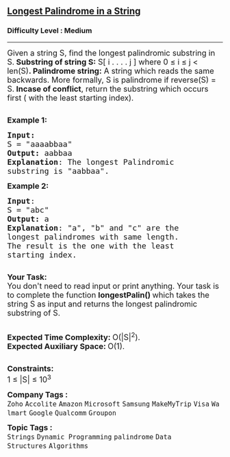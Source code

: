<h2><a href="https://practice.geeksforgeeks.org/problems/longest-palindrome-in-a-string3411/1?utm_source=youtube&utm_medium=collab_striver_ytdescription&utm_campaign=longest-palindrome-in-a-string">Longest Palindrome in a String</a></h2><h3>Difficulty Level : Medium</h3><hr><div class="problems_problem_content__Xm_eO"><p><span style="font-size:18px">Given a string S, find the longest palindromic substring in S.<strong> Substring of string S:</strong></span><span style="font-size:18px"> S[ i . . . . j ]&nbsp;where 0&nbsp;≤ i&nbsp;≤ j &lt; len(S)<strong>. Palindrome string:</strong></span><span style="font-size:18px"> A string which reads the same backwards. More formally, S is palindrome if reverse(S) = S.</span><span style="font-size:18px"><strong> Incase of conflict</strong>, return the substring which occurs first ( with the least starting index).</span></p>

<p><br>
<span style="font-size:18px"><strong>Example 1:</strong></span></p>

<pre><span style="font-size:18px"><strong>Input:</strong>
S = "aaaabbaa"
<strong>Output:</strong> aabbaa
<strong>Explanation</strong>: The longest Palindromic
substring is "aabbaa".</span>
</pre>

<p><span style="font-size:18px"><strong>Example 2:</strong></span></p>

<pre><span style="font-size:18px"><strong>Input</strong>: 
S = "abc"
<strong>Output:</strong> a
<strong>Explanation</strong>: "a", "b" and "c" are the 
longest palindromes with same length.
The result is the one with the least
starting index.</span>
</pre>

<p><br>
<span style="font-size:18px"><strong>Your Task:</strong><br>
You don't need to read input or print anything. Your task is to complete the function&nbsp;<strong>longestPalin()&nbsp;</strong>which takes the string S&nbsp;as input and returns the longest palindromic substring of S.</span></p>

<p><br>
<span style="font-size:18px"><strong>Expected Time Complexity:&nbsp;</strong>O(|S|<sup>2</sup>).<br>
<strong>Expected Auxiliary Space:&nbsp;</strong>O(1).</span></p>

<p><br>
<span style="font-size:18px"><strong>Constraints:</strong><br>
1 ≤ |S| ≤ 10<sup>3</sup></span></p>
</div><p><span style=font-size:18px><strong>Company Tags : </strong><br><code>Zoho</code>&nbsp;<code>Accolite</code>&nbsp;<code>Amazon</code>&nbsp;<code>Microsoft</code>&nbsp;<code>Samsung</code>&nbsp;<code>MakeMyTrip</code>&nbsp;<code>Visa</code>&nbsp;<code>Walmart</code>&nbsp;<code>Google</code>&nbsp;<code>Qualcomm</code>&nbsp;<code>Groupon</code>&nbsp;<br><p><span style=font-size:18px><strong>Topic Tags : </strong><br><code>Strings</code>&nbsp;<code>Dynamic Programming</code>&nbsp;<code>palindrome</code>&nbsp;<code>Data Structures</code>&nbsp;<code>Algorithms</code>&nbsp;